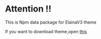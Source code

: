 # Attention !!
This is Npm data package for ElainaV3 theme

If you want to download theme,open [this](https://github.com/Elaina69/Elaina-V3)
